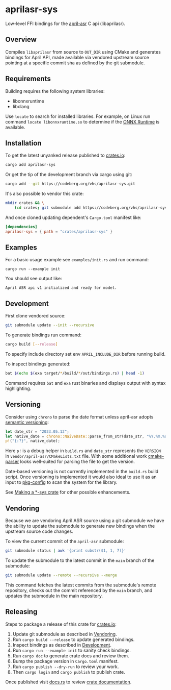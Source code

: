# aprilasr-sys

Low-level FFI bindings for the [april-asr](https://github.com/abb128/april-asr) C api (libaprilasr).

## Overview

Compiles `libaprilasr` from source to `OUT_DIR` using CMake and generates bindings for April API, made available via vendored upstream source pointing at a specific commit sha as defined by the git submodule.

## Requirements

Building requires the following system libraries:

- libonnxruntime
- libclang

Use `locate` to search for installed libraries. For example, on Linux run command `locate libonnxruntime.so` to determine if the [ONNX Runtime](https://onnxruntime.ai/) is available.

## Installation

To get the latest unyanked release published to [crates.io]:

```sh
cargo add aprilasr-sys
```

Or get the tip of the development branch via cargo using git:

```sh
cargo add --git https://codeberg.org/vhs/aprilasr-sys.git
```

It's also possible to vendor this crate:

```sh
mkdir crates && \
    (cd crates; git submodule add https://codeberg.org/vhs/aprilasr-sys)
```

And once cloned updating dependent's `Cargo.toml` manifest like:

```toml
[dependencies]
aprilasr-sys = { path = "crates/aprilasr-sys" }
```

## Examples

For a basic usage example see `examples/init.rs` and run command:

```
cargo run --example init
```

You should see output like:

```term
April ASR api v1 initialized and ready for model.
```

## Development

First clone vendored source:

```sh
git submodule update --init --recursive
```

To generate bindings run command:

```sh
cargo build [--release]
```

To specify include directory set env `APRIL_INCLUDE_DIR` before running build.

To inspect bindings generated:

```sh
bat $(echo $(exa target/*/build/*/out/bindings.rs) | head -1)
```

Command requires `bat` and `exa` rust binaries and displays output with syntax highlighting.

## Versioning

Consider using `chrono` to parse the date format unless april-asr adopts [semantic versioning](https://semver.org/):

```rust
let date_str = "2023.05.12";
let native_date = chrono::NaiveDate::parse_from_str(date_str, "%Y.%m.%d");
p!("{:?}", native_date);
```

Here `p!` is a debug helper in `build.rs` and `date_str` represents the `VERSION` in `vendor/april-asr/CMakeLists.txt` file. With some additional work [cmake-parser](https://crates.io/crates/cmake-parser) looks well-suited for parsing the file to get the version.

Date-based versioning is not currently implemented in the `build.rs` build script. Once versioning is implemented it would also ideal to use it as an input to [pkg-config](https://crates.io/crates/pkg-config) to scan the system for the library.

See [Making a \*-sys crate](https://kornel.ski/rust-sys-crate) for other possible enhancements.

## Vendoring

Because we are vendoring April ASR source using a git submodule we have the ability to update the submodule to generate new bindings when the upstream source code changes.

To view the current commit of the `april-asr` submodule:

```sh
git submodule status | awk '{print substr($1, 1, 7)}'
```

To update the submodule to the latest commit in the `main` branch of the submodule:

```sh
git submodule update --remote --recursive --merge
```

This command fetches the latest commits from the submodule's remote repository, checks out the commit referenced by the `main` branch, and updates the submodule in the main repository.

## Releasing

Steps to package a release of this crate for [crates.io]:

1. Update git submodule as described in [Vendoring](#vendoring).
1. Run `cargo build --release` to update generated bindings.
1. Inspect bindings as described in [Development](#development).
1. Run `cargo run --example init` to sanity check bindings.
1. Run `cargo doc` to generate crate docs and review them.
1. Bump the package version in `Cargo.toml` manifest.
1. Run `cargo publish --dry-run` to review your work.
1. Then `cargo login` and `cargo publish` to publish crate.

Once published visit [docs.rs] to review [crate documentation](https://docs.rs/aprilasr-sys/).

[crates.io]: https://crates.io/
[docs.rs]: https://docs.rs/
